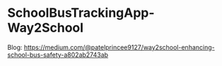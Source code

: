 # SchoolBusTrackingApp-Way2School
Blog: https://medium.com/@patelprincee9127/way2school-enhancing-school-bus-safety-a802ab2743ab
